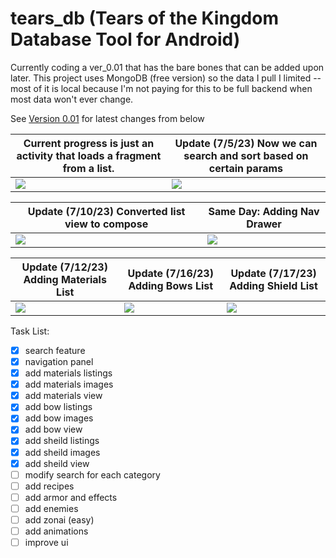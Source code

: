 # tears_db (Tears of the Kingdom Database Tool for Android) 
Currently coding a ver_0.01 that has the bare bones that can be added upon later.
This project uses MongoDB (free version) so the data I pull I limited -- most of it is local because I'm not paying for this to be full backend when most data won't ever change.

See <a href="https://github.com/rbanks4/tears_db/tree/version_0.01">Version 0.01</a> for latest changes from below

|Current progress is just an activity that loads a fragment from a list. |Update (7/5/23) Now we can search and sort based on certain params |
|--- | --- |
|<img src="https://github.com/rbanks4/tears_db/assets/8659702/68b32b4b-4e3d-47fb-b697-ea418f35110c"> | <img src="https://github.com/rbanks4/tears_db/assets/8659702/687d1ba2-6c1d-4009-bd20-8e24fdc4751b"> |

|Update (7/10/23) Converted list view to compose | Same Day: Adding Nav Drawer |
|--- | --- |
|<img src="https://github.com/rbanks4/tears_db/assets/8659702/7ae026e9-9e9d-43c1-b3fe-4a82de809b5c"> | <img src="https://github.com/rbanks4/tears_db/assets/8659702/0c3e9f26-7abf-4e09-bf0c-ca667e851c07">|

|Update (7/12/23) Adding Materials List | Update (7/16/23) Adding Bows List | Update (7/17/23) Adding Shield List
|--- | --- | --- |
|<img src="https://github.com/rbanks4/tears_db/assets/8659702/3c10233c-87fd-4457-8286-584e6ae0ddfe"> | <img src="https://github.com/rbanks4/tears_db/assets/8659702/a3aa55a9-346a-4bbc-8480-f6fb8de5272a"> | <img src="https://github.com/rbanks4/tears_db/assets/8659702/fef139a8-6f6e-4158-bd39-6503cc1e2e62">




Task List:


- [x] search feature
- [x] navigation panel
- [x] add materials listings
- [x] add materials images
- [x] add materials view
- [x] add bow listings
- [x] add bow images
- [x] add bow view
- [x] add sheild listings
- [x] add sheild images
- [x] add sheild view
- [ ] modify search for each category
- [ ] add recipes
- [ ] add armor and effects
- [ ] add enemies
- [ ] add zonai (easy)
- [ ] add animations
- [ ] improve ui
